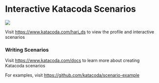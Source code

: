 # Interactive Katacoda Scenarios

[![](http://shields.katacoda.com/katacoda/hari_ds/count.svg)](https://www.katacoda.com/hari_ds "Get your profile on Katacoda.com")

Visit https://www.katacoda.com/hari_ds to view the profile and interactive scenarios

### Writing Scenarios
Visit https://www.katacoda.com/docs to learn more about creating Katacoda scenarios

For examples, visit https://github.com/katacoda/scenario-example
